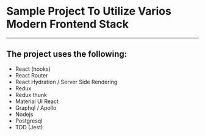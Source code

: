 # Sample Project To Utilize Varios Modern Frontend Stack
-----
## The project uses the following:

- React (hooks)
- React Router
- React Hydration / Server Side Rendering
- Redux
- Redux thunk
- Material UI React
- Graphql / Apollo
- Nodejs
- Postgresql
- TDD (Jest)
